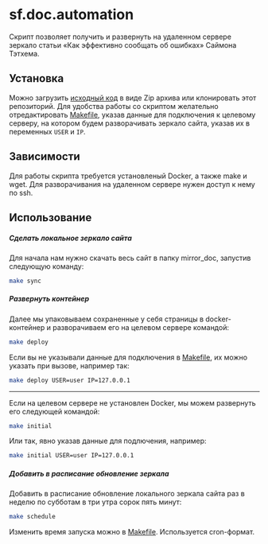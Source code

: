 # sf.doc.automation

Скрипт позволяет получить и развернуть на удаленном сервере зеркало статьи «Как эффективно сообщать об ошибках» Саймона Тэтхема.

## Установка

Можно загрузить [исходный код][] в виде Zip архива или клонировать этот репозиторий.
Для удобства работы со скриптом желательно отредактировать [Makefile][], указав данные для подключения к целевому серверу, на котором будем разворачивать зеркало сайта, указав их в переменных `USER` и `IP`.

## Зависимости

Для работы скрипта требуется установленый Docker, а также make и wget.
Для разворачивания на удаленном сервере нужен доступ к нему по ssh.

## Использование

##### Сделать локальное зеркало сайта
Для начала нам нужно скачать весь сайт в папку mirror_doc, запустив следующую команду:
```bash
make sync
```
##### Развернуть контейнер
Далее мы упаковываем сохраненные у себя страницы в docker-контейнер и разворачиваем его на целевом сервере командой:
```bash
make deploy
```
Если вы не указывали данные для подключения в [Makefile][], их можно указать при вызове, например так:
```bash
make deploy USER=user IP=127.0.0.1
```
---
Если на целевом сервере не установлен Docker, мы можем развернуть его следующей командой:
```bash
make initial
```
Или так, явно указав данные для подлючения, например:
```bash
make initial USER=user IP=127.0.0.1
```

##### Добавить в расписание обновление зеркала
Добавить в расписание обновление локального зеркала сайта раз в неделю по субботам в три утра сорок пять минут:
```bash
make schedule
```
Изменить время запуска можно в [Makefile][]. Используется cron-формат.


[исходный код]: https://github.com/mihailag/sf__doc_automation/releases
[Makefile]: https://github.com/mihailag/sf__doc_automation/blob/master/Makefile
